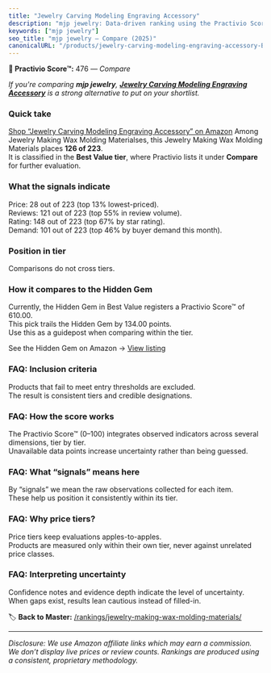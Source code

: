 ```yaml
---
title: "Jewelry Carving Modeling Engraving Accessory"
description: "mjp jewelry: Data-driven ranking using the Practivio Score™. Positioned by quality, value, demand, findability, momentum."
keywords: ["mjp jewelry"]
seo_title: "mjp jewelry — Compare (2025)"
canonicalURL: "/products/jewelry-carving-modeling-engraving-accessory-B09YS1MM8N/"
---
```


**🛒 Practivio Score™:** 476 — _Compare_


*If you're comparing **mjp jewelry**, **[Jewelry Carving Modeling Engraving Accessory](https://www.amazon.com/dp/B09YS1MM8N?tag=practivio-20)** is a strong alternative to put on your shortlist.*
### Quick take
[Shop “Jewelry Carving Modeling Engraving Accessory” on Amazon](https://www.amazon.com/dp/B09YS1MM8N?tag=practivio-20)
Among Jewelry Making Wax Molding Materialses, this Jewelry Making Wax Molding Materials places **126 of 223**.  
It is classified in the **Best Value tier**, where Practivio lists it under **Compare** for further evaluation.

### What the signals indicate
Price: 28 out of 223 (top 13% lowest-priced).  
Reviews: 121 out of 223 (top 55% in review volume).  
Rating: 148 out of 223 (top 67% by star rating).  
Demand: 101 out of 223 (top 46% by buyer demand this month).

### Position in tier
Comparisons do not cross tiers.

### How it compares to the Hidden Gem
Currently, the Hidden Gem in Best Value registers a Practivio Score™ of 610.00.  
This pick trails the Hidden Gem by 134.00 points.  
Use this as a guidepost when comparing within the tier.  

See the Hidden Gem on Amazon → [View listing](https://www.amazon.com/dp/B07PJ8RFFR?tag=practivio-20)

### FAQ: Inclusion criteria
Products that fail to meet entry thresholds are excluded.  
The result is consistent tiers and credible designations.

### FAQ: How the score works
The Practivio Score™ (0–100) integrates observed indicators across several dimensions, tier by tier.  
Unavailable data points increase uncertainty rather than being guessed.

### FAQ: What “signals” means here
By “signals” we mean the raw observations collected for each item.  
These help us position it consistently within its tier.

### FAQ: Why price tiers?
Price tiers keep evaluations apples-to-apples.  
Products are measured only within their own tier, never against unrelated price classes.

### FAQ: Interpreting uncertainty
Confidence notes and evidence depth indicate the level of uncertainty.  
When gaps exist, results lean cautious instead of filled-in.

<!-- Missing template for Compare/CompareWithinPriceClass -->


🏷️ **Back to Master:** [/rankings/jewelry-making-wax-molding-materials/](/rankings/jewelry-making-wax-molding-materials/)

---
_Disclosure: We use Amazon affiliate links which may earn a commission. We don’t display live prices or review counts. Rankings are produced using a consistent, proprietary methodology._
